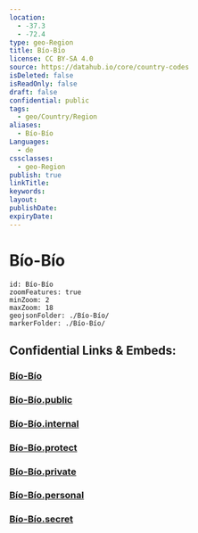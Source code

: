 ```yaml
---
location:
  - -37.3
  - -72.4
type: geo-Region
title: Bío-Bío
license: CC BY-SA 4.0
source: https://datahub.io/core/country-codes
isDeleted: false
isReadOnly: false
draft: false
confidential: public
tags:
  - geo/Country/Region
aliases:
  - Bío-Bío
Languages:
  - de
cssclasses:
  - geo-Region
publish: true
linkTitle:
keywords:
layout:
publishDate:
expiryDate:
---
```


# Bío-Bío

```leaflet
id: Bío-Bío
zoomFeatures: true 
minZoom: 2 
maxZoom: 18
geojsonFolder: ./Bío-Bío/
markerFolder: ./Bío-Bío/
```


## Confidential Links & Embeds: 

### [Bío-Bío](/_Standards/Earth/Continent/America~South/Chile/regions~Chile/Bío-Bío.md) 

### [Bío-Bío.public](/_public/Earth/Continent/America~South/Chile/regions~Chile/Bío-Bío.public.md) 

### [Bío-Bío.internal](/_internal/Earth/Continent/America~South/Chile/regions~Chile/Bío-Bío.internal.md) 

### [Bío-Bío.protect](/_protect/Earth/Continent/America~South/Chile/regions~Chile/Bío-Bío.protect.md) 

### [Bío-Bío.private](/_private/Earth/Continent/America~South/Chile/regions~Chile/Bío-Bío.private.md) 

### [Bío-Bío.personal](/_personal/Earth/Continent/America~South/Chile/regions~Chile/Bío-Bío.personal.md) 

### [Bío-Bío.secret](/_secret/Earth/Continent/America~South/Chile/regions~Chile/Bío-Bío.secret.md)

